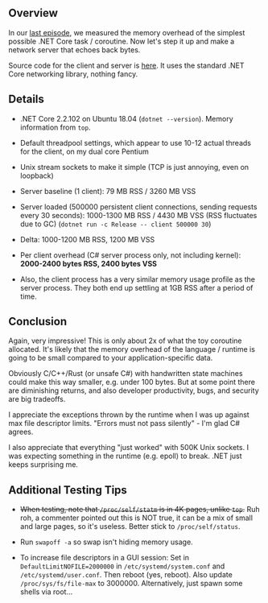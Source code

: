 ## Overview

In our [last episode](../dotnet_task_memory_usage/), we measured the memory
overhead of the simplest possible .NET Core task / coroutine.
Now let's step it up and make a network server that echoes back bytes.

Source code for the client and server is [here](Program.cs).
It uses the standard .NET Core networking library, nothing fancy.


## Details

* .NET Core 2.2.102 on Ubuntu 18.04 (`dotnet --version`).  Memory information from `top`.

* Default threadpool settings, which appear to use 10-12 actual threads for the client, on my dual core Pentium

* Unix stream sockets to make it simple (TCP is just annoying, even on loopback)

* Server baseline (1 client): 79 MB RSS / 3260 MB VSS

* Server loaded (500000 persistent client connections, sending requests every 30 seconds): 1000-1300 MB RSS / 4430 MB VSS (RSS fluctuates due to GC) (`dotnet run -c Release -- client 500000 30`)

* Delta: 1000-1200 MB RSS, 1200 MB VSS

* Per client overhead (C# server process only, not including kernel): **2000-2400 bytes RSS, 2400 bytes VSS**

* Also, the client process has a very similar memory usage profile as the server process.  They both end up settling at 1GB RSS after a period of time.


## Conclusion

Again, very impressive!
This is only about 2x of what the toy coroutine allocated.
It's likely that the memory overhead of the language / runtime is
going to be small compared to your application-specific data.

Obviously C/C++/Rust (or unsafe C#) with handwritten state machines could make this way smaller, e.g. under 100 bytes. 
But at some point there are diminishing returns, and also developer
productivity, bugs, and security are big tradeoffs.

I appreciate the exceptions thrown by the runtime when I was up against max file descriptor limits.
"Errors must not pass silently" - I'm glad C# agrees.

I also appreciate that everything "just worked" with 500K Unix sockets.
I was expecting something in the runtime (e.g. epoll) to break.  .NET just keeps surprising me.


## Additional Testing Tips

- ~~When testing, note that `/proc/self/statm` is in 4K pages, unlike `top`.~~  Ruh roh, a commenter pointed out this is NOT true, it can be a mix of small and large pages, so it's useless.  Better stick to `/proc/self/status`.

- Run `swapoff -a` so swap isn't hiding memory usage.

- To increase file descriptors in a GUI session: Set in `DefaultLimitNOFILE=2000000` in `/etc/systemd/system.conf` and `/etc/systemd/user.conf`.  Then reboot (yes, reboot).  Also update `/proc/sys/fs/file-max` to 3000000.  Alternatively, just spawn some shells via root...
